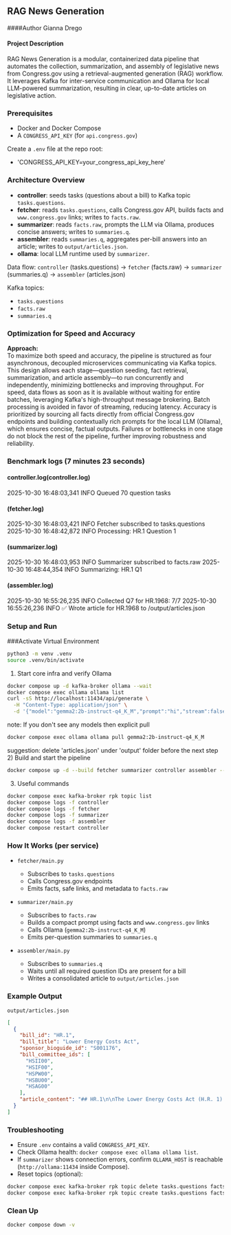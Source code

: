 ## RAG News Generation

####Author
Gianna Drego

#### Project Description
RAG News Generation is a modular, containerized data pipeline that automates the collection, summarization, and assembly of legislative news from Congress.gov using a retrieval-augmented generation (RAG) workflow. It leverages Kafka for inter-service communication and Ollama for local LLM-powered summarization, resulting in clear, up-to-date articles on legislative action.

### Prerequisites
- Docker and Docker Compose
- A `CONGRESS_API_KEY` (for `api.congress.gov`)

Create a `.env` file at the repo root:
- 'CONGRESS_API_KEY=your_congress_api_key_here'


### Architecture Overview
- **controller**: seeds tasks (questions about a bill) to Kafka topic `tasks.questions`.
- **fetcher**: reads `tasks.questions`, calls Congress.gov API, builds facts and `www.congress.gov` links; writes to `facts.raw`.
- **summarizer**: reads `facts.raw`, prompts the LLM via Ollama, produces concise answers; writes to `summaries.q`.
- **assembler**: reads `summaries.q`, aggregates per-bill answers into an article; writes to `output/articles.json`.
- **ollama**: local LLM runtime used by `summarizer`.

Data flow: `controller` (tasks.questions) → `fetcher` (facts.raw) → `summarizer` (summaries.q) → `assembler` (articles.json)

Kafka topics:
- `tasks.questions`
- `facts.raw`
- `summaries.q`

### Optimization for Speed and Accuracy

**Approach:**  
To maximize both speed and accuracy, the pipeline is structured as four asynchronous, decoupled microservices communicating via Kafka topics. This design allows each stage—question seeding, fact retrieval, summarization, and article assembly—to run concurrently and independently, minimizing bottlenecks and improving throughput. For speed, data flows as soon as it is available without waiting for entire batches, leveraging Kafka's high-throughput message brokering. Batch processing is avoided in favor of streaming, reducing latency. Accuracy is prioritized by sourcing all facts directly from official Congress.gov endpoints and building contextually rich prompts for the local LLM (Ollama), which ensures concise, factual outputs. Failures or bottlenecks in one stage do not block the rest of the pipeline, further improving robustness and reliability.

### Benchmark logs (7 minutes 23 seconds)
#### controller.log(controller.log)
2025-10-30 16:48:03,341 INFO Queued 70 question tasks
#### (fetcher.log)
2025-10-30 16:48:03,421 INFO Fetcher subscribed to tasks.questions
2025-10-30 16:48:42,872 INFO Processing: HR.1 Question 1
#### (summarizer.log)
2025-10-30 16:48:03,953 INFO Summarizer subscribed to facts.raw
2025-10-30 16:48:44,354 INFO Summarizing: HR.1 Q1
#### (assembler.log)
2025-10-30 16:55:26,235 INFO Collected Q7 for HR.1968: 7/7
2025-10-30 16:55:26,236 INFO ✅ Wrote article for HR.1968 to /output/articles.json


### Setup and Run

###Activate Virtual Environment
```bash
python3 -m venv .venv
source .venv/bin/activate
```

1) Start core infra and verify Ollama
```bash
docker compose up -d kafka-broker ollama --wait
docker compose exec ollama ollama list
curl -sS http://localhost:11434/api/generate \
  -H "Content-Type: application/json" \
  -d '{"model":"gemma2:2b-instruct-q4_K_M","prompt":"hi","stream":false}'
```
note: If you don't see any models then explicit pull
```bash
docker compose exec ollama ollama pull gemma2:2b-instruct-q4_K_M
```
suggestion: delete 'articles.json' under 'output' folder before the next step
2) Build and start the pipeline
```bash
docker compose up -d --build fetcher summarizer controller assembler --wait
```

3) Useful commands
```bash
docker compose exec kafka-broker rpk topic list
docker compose logs -f controller
docker compose logs -f fetcher
docker compose logs -f summarizer
docker compose logs -f assembler
docker compose restart controller
```

### How It Works (per service)

- `fetcher/main.py`
  - Subscribes to `tasks.questions`
  - Calls Congress.gov endpoints
  - Emits facts, safe links, and metadata to `facts.raw`

- `summarizer/main.py`
  - Subscribes to `facts.raw`
  - Builds a compact prompt using facts and `www.congress.gov` links
  - Calls Ollama (`gemma2:2b-instruct-q4_K_M`)
  - Emits per-question summaries to `summaries.q`

- `assembler/main.py`
  - Subscribes to `summaries.q`
  - Waits until all required question IDs are present for a bill
  - Writes a consolidated article to `output/articles.json`

### Example Output
`output/articles.json`
```json
[
  {
    "bill_id": "HR.1",
    "bill_title": "Lower Energy Costs Act",
    "sponsor_bioguide_id": "S001176",
    "bill_committee_ids": [
      "HSII00",
      "HSIF00",
      "HSPW00",
      "HSBU00",
      "HSAG00"
    ],
    "article_content": "## HR.1\n\nThe Lower Energy Costs Act (H.R. 1) provides for the exploration, development, importation, and exportation of energy resources such as oil, gas, and minerals. The bill is currently in the process of being corrected by the Clerk before it can be formally considered by the House. [https://www.congress.gov/bill/118th-congress/house-bill/1](https://www.congress.gov/bill/118th-congress/house-bill/1)\n\n\n**Committees**\n\nThis bill is in the Natural Resources Committee, Energy and Commerce Committee, Transportation and Infrastructure Committee, Budget Committee, and Agriculture Committee. [https://www.congress.gov/committee/house-natural-resources-committee/hsii00](https://www.congress.gov/committee/house-natural-resources-committee/hsii00) [https://www.congress.gov/committee/house-energy-and-commerce-committee/hsif00](https://www.congress.gov/committee/house-energy-and-commerce-committee/hsif00) [https://www.congress.gov/committee/house-transportation-and-infrastructure-committee/hspw00](https://www.congress.gov/committee/house-transportation-and-infrastructure-committee/hspw00) [https://www.congress.gov/committee/house-budget-committee/hsbu00](https://www.congress.gov/committee/house-budget-committee/hsbu00) [https://www.congress.gov/committee/house-agriculture-committee/hsag00](https://www.congress.gov/committee/house-agriculture-committee/hsag00)\n\n\n**Sponsor**\n\nRep. Scalise, Steve is the sponsor of the bill. [https://www.congress.gov/member/rep-scalise-steve/S001176](https://www.congress.gov/member/rep-scalise-steve/S001176)\n\n\n**Cosponsors & overlap**\n\nRep. McMorris Rodgers, Cathy [R-WA-5], Rep. Westerman, Bruce [R-AR-4], and Rep. Graves, Sam [R-MO-6] are the top 5 cosponsors of the bill.  Rep. McMorris Rodgers, Cathy [R-WA-5], is a member of the House Natural Resources Committee. [https://www.congress.gov/member/rep-mcmorris-rodgers-cathy/M001159](https://www.congress.gov/member/rep-mcmorris-rodgers-cathy/M001159)  [https://www.congress.gov/committee/house-natural-resources-committee/hsii00](https://www.congress.gov/committee/house-natural-resources-committee/hsii00)\n\n\n**Hearings**\n\nNo hearings have been held on the bill as of yet.  [Find more information about the bill](https://www.congress.gov/).\n\n\n**Amendments**\n\nThe provided text states there were 20 total amendments proposed on the bill, but it does not provide information about who proposed them or what they do. [Link to relevant page](https://www.congress.gov/)\n\n\n**Votes**\n\nThe bill was passed by the Yeas and Nays vote of 225 to 204 on March 30, 2023. This was a bipartisan vote.  [Vote: On passage Passed by the Yeas and Nays: 225 - 204 (Roll no. 182).](https://www.congress.gov/bill/118th-congress/house-bill/1737/votes)"
  }
]
```

### Troubleshooting
- Ensure `.env` contains a valid `CONGRESS_API_KEY`.
- Check Ollama health: `docker compose exec ollama ollama list`.
- If `summarizer` shows connection errors, confirm `OLLAMA_HOST` is reachable (`http://ollama:11434` inside Compose).
- Reset topics (optional):
```bash
docker compose exec kafka-broker rpk topic delete tasks.questions facts.raw summaries.q
docker compose exec kafka-broker rpk topic create tasks.questions facts.raw summaries.q
```

### Clean Up
```bash
docker compose down -v
```
